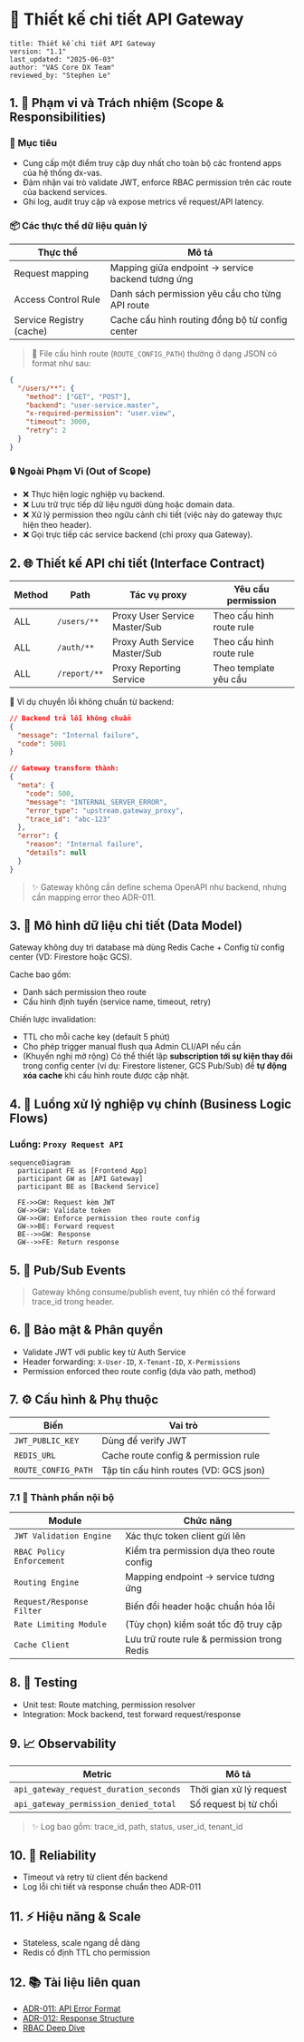 # 📘 Thiết kế chi tiết API Gateway

```
title: Thiết kế chi tiết API Gateway
version: "1.1"
last_updated: "2025-06-03"
author: "VAS Core DX Team"
reviewed_by: "Stephen Le"
```

## 1. 🧭 Phạm vi và Trách nhiệm (Scope & Responsibilities)

### 🌟 Mục tiêu

- Cung cấp một điểm truy cập duy nhất cho toàn bộ các frontend apps của hệ thống dx-vas.
- Đảm nhận vai trò validate JWT, enforce RBAC permission trên các route của backend services.
- Ghi log, audit truy cập và expose metrics về request/API latency.

### 📦 Các thực thể dữ liệu quản lý

| Thực thể | Mô tả |
|----------------|--------|
| Request mapping | Mapping giữa endpoint -> service backend tương ứng |
| Access Control Rule | Danh sách permission yêu cầu cho từng API route |
| Service Registry (cache) | Cache cấu hình routing đồng bộ từ config center |

> 🔎 File cấu hình route (`ROUTE_CONFIG_PATH`) thường ở dạng JSON có format như sau:
```json
{
  "/users/**": {
    "method": ["GET", "POST"],
    "backend": "user-service.master",
    "x-required-permission": "user.view",
    "timeout": 3000,
    "retry": 2
  }
}
```

### 🔒 Ngoài Phạm Vi (Out of Scope)

- ❌ Thực hiện logic nghiệp vụ backend.
- ❌ Lưu trữ trực tiếp dữ liệu người dùng hoặc domain data.
- ❌ Xử lý permission theo ngữu cảnh chi tiết (việc này do gateway thực hiện theo header).
- ❌ Gọi trực tiếp các service backend (chỉ proxy qua Gateway).

## 2. 🌐 Thiết kế API chi tiết (Interface Contract)

| Method | Path                  | Tác vụ proxy                      | Yêu cầu permission          |
|--------|-----------------------|-------------------------------------|-------------------------------|
| ALL    | `/users/**`           | Proxy User Service Master/Sub       | Theo cấu hình route rule     |
| ALL    | `/auth/**`            | Proxy Auth Service Master/Sub       | Theo cấu hình route rule     |
| ALL    | `/report/**`          | Proxy Reporting Service             | Theo template yêu cầu         |

📌 Ví dụ chuyển lỗi không chuẩn từ backend:
```json
// Backend trả lỗi không chuẩn
{
  "message": "Internal failure",
  "code": 5001
}

// Gateway transform thành:
{
  "meta": {
    "code": 500,
    "message": "INTERNAL_SERVER_ERROR",
    "error_type": "upstream.gateway_proxy",
    "trace_id": "abc-123"
  },
  "error": {
    "reason": "Internal failure",
    "details": null
  }
}
```

> ✨ Gateway không cần define schema OpenAPI như backend, nhưng cần mapping error theo ADR-011.

## 3. 📃 Mô hình dữ liệu chi tiết (Data Model)

Gateway không duy trì database mà dùng Redis Cache + Config từ config center (VD: Firestore hoặc GCS).

Cache bao gồm:
- Danh sách permission theo route
- Cấu hình định tuyến (service name, timeout, retry)

Chiến lược invalidation:
- TTL cho mỗi cache key (default 5 phút)
- Cho phép trigger manual flush qua Admin CLI/API nếu cần
- (Khuyến nghị mở rộng) Có thể thiết lập **subscription tới sự kiện thay đổi** trong config center (ví dụ: Firestore listener, GCS Pub/Sub) để **tự động xóa cache** khi cấu hình route được cập nhật.

## 4. 🔄 Luồng xử lý nghiệp vụ chính (Business Logic Flows)

### Luồng: `Proxy Request API`
```mermaid
sequenceDiagram
  participant FE as [Frontend App]
  participant GW as [API Gateway]
  participant BE as [Backend Service]

  FE->>GW: Request kèm JWT
  GW->>GW: Validate token
  GW->>GW: Enforce permission theo route config
  GW->>BE: Forward request
  BE-->>GW: Response
  GW-->>FE: Return response
```

## 5. 📣 Pub/Sub Events

> Gateway không consume/publish event, tuy nhiên có thể forward trace_id trong header.

## 6. 🔐 Bảo mật & Phân quyền

- Validate JWT với public key từ Auth Service
- Header forwarding: `X-User-ID`, `X-Tenant-ID`, `X-Permissions`
- Permission enforced theo route config (dựa vào path, method)

## 7. ⚙️ Cấu hình & Phụ thuộc

| Biến | Vai trò |
|--------|------|
| `JWT_PUBLIC_KEY` | Dùng để verify JWT |
| `REDIS_URL` | Cache route config & permission rule |
| `ROUTE_CONFIG_PATH` | Tập tin cấu hình routes (VD: GCS json) |

### 7.1 🧩 Thành phần nội bộ

| Module | Chức năng |
|--------|-----------|
| `JWT Validation Engine` | Xác thực token client gửi lên |
| `RBAC Policy Enforcement` | Kiểm tra permission dựa theo route config |
| `Routing Engine` | Mapping endpoint -> service tương ứng |
| `Request/Response Filter` | Biến đổi header hoặc chuẩn hóa lỗi |
| `Rate Limiting Module` | (Tùy chọn) kiểm soát tốc độ truy cập |
| `Cache Client` | Lưu trữ route rule & permission trong Redis |

## 8. 🧪 Testing

- Unit test: Route matching, permission resolver
- Integration: Mock backend, test forward request/response

## 9. 📈 Observability

| Metric | Mô tả |
|--------|------|
| `api_gateway_request_duration_seconds` | Thời gian xử lý request |
| `api_gateway_permission_denied_total` | Số request bị từ chối |

> ✨ Log bao gồm: trace_id, path, status, user_id, tenant_id

## 10. 🔁 Reliability

- Timeout và retry từ client đến backend
- Log lỗi chi tiết và response chuẩn theo ADR-011

## 11. ⚡️ Hiệu năng & Scale

- Stateless, scale ngang dễ dàng
- Redis cố định TTL cho permission

## 12. 📚 Tài liệu liên quan

- [ADR-011: API Error Format](../../ADR/adr-011-api-error-format.md)
- [ADR-012: Response Structure](../../ADR/adr-012-response-structure.md)
- [RBAC Deep Dive](../../architecture/rbac-deep-dive.md)
